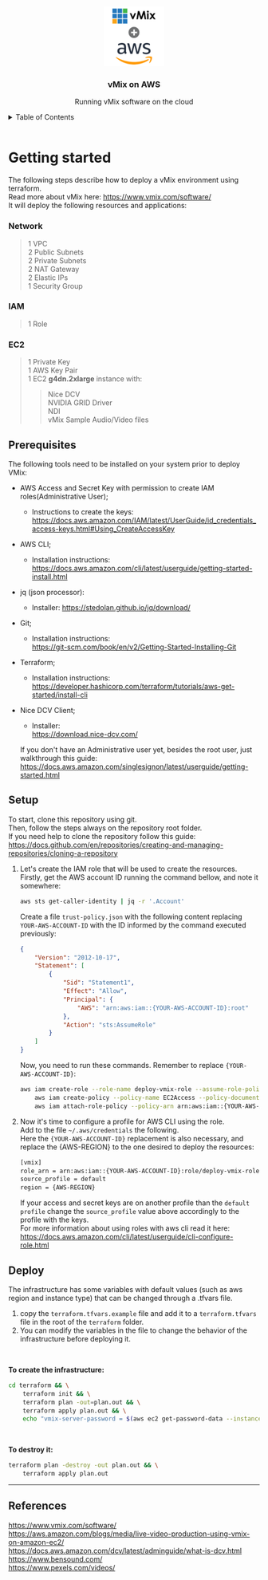 <div align="center">
    <img src="vmix-aws.png" width="120" height="120" alt="vmix-aws"/>
</div>

<h3 align="center">vMix on AWS</h3>

<p align="center">
Running vMix software on the cloud
</p>

<details>
  <summary>Table of Contents</summary>
  <ol>
    <li>
      <a href="#getting-started">Getting started</a>
      <ul>
        <li><a href="#prerequisites">Prerequisites</a></li>
        <li><a href="#setup">Setup</a></li>
        <li><a href="#deploy">Deploy</a></li>
      </ul>
    </li>
    <li>
      <a href="#references">References</a>
    </li>
  </ol>
</details>
<br/>

# Getting started

The following steps describe how to deploy a vMix environment using terraform.  
Read more about vMix here: https://www.vmix.com/software/  
It will deploy the following resources and applications:

### Network
> 1 VPC <br/>
> 2 Public Subnets <br/>
> 2 Private Subnets <br/>
> 2 NAT Gateway <br/>
> 2 Elastic IPs <br/>
> 1 Security Group <br/>

### IAM

> 1 Role

### EC2
> 1 Private Key <br/>
> 1 AWS Key Pair <br/>
> 1 EC2 **g4dn.2xlarge** instance with:
>> Nice DCV  
>> NVIDIA GRID Driver  
>> NDI  
>> vMix
>> Sample Audio/Video files

## Prerequisites

The following tools need to be installed on your system prior to deploy VMix:

- AWS Access and Secret Key with permission to create IAM roles(Administrative User);
    - Instructions to create the keys:  
      https://docs.aws.amazon.com/IAM/latest/UserGuide/id_credentials_access-keys.html#Using_CreateAccessKey
- AWS CLI;
    - Installation instructions:  
      https://docs.aws.amazon.com/cli/latest/userguide/getting-started-install.html
- jq (json processor):
    - Installer: https://stedolan.github.io/jq/download/
- Git;
    - Installation instructions:  
      https://git-scm.com/book/en/v2/Getting-Started-Installing-Git
- Terraform;
    - Installation instructions:
      https://developer.hashicorp.com/terraform/tutorials/aws-get-started/install-cli
- Nice DCV Client;
    - Installer:  
      https://download.nice-dcv.com/

  If you don't have an Administrative user yet, besides the root user, just walkthrough this guide:  
  https://docs.aws.amazon.com/singlesignon/latest/userguide/getting-started.html

## Setup

To start, clone this repository using git.  
Then, follow the steps always on the repository root folder.  
If you need help to clone the repository follow this guide:  
https://docs.github.com/en/repositories/creating-and-managing-repositories/cloning-a-repository

1. Let's create the IAM role that will be used to create the resources.  
   Firstly, get the AWS account ID running the command bellow, and note it somewhere:
    ```bash
    aws sts get-caller-identity | jq -r '.Account'
    ```  

   Create a file ``trust-policy.json`` with the following content replacing ``YOUR-AWS-ACCOUNT-ID`` with the ID informed
   by the command executed previously:
    ```json
    {
        "Version": "2012-10-17",
        "Statement": [
            {
                "Sid": "Statement1",
                "Effect": "Allow",
                "Principal": {
                    "AWS": "arn:aws:iam::{YOUR-AWS-ACCOUNT-ID}:root"
                },
                "Action": "sts:AssumeRole"
            }
        ]
    }
    ```

   Now, you need to run these commands. Remember to replace ``{YOUR-AWS-ACCOUNT-ID}``:
    ```bash
    aws iam create-role --role-name deploy-vmix-role --assume-role-policy-document file://trust-policy.json && \
        aws iam create-policy --policy-name EC2Access --policy-document file://policies.json && \
        aws iam attach-role-policy --policy-arn arn:aws:iam::{YOUR-AWS-ACCOUNT-ID}:policy/EC2Access --role-name deploy-vmix-role
    ```

2. Now it's time to configure a profile for AWS CLI using the role.  
   Add to the file ``~/.aws/credentials`` the following.  
   Here the ``{YOUR-AWS-ACCOUNT-ID}`` replacement is also necessary, and replace the {AWS-REGION} to the one desired to
   deploy the resources:
    ```bash
    [vmix]
    role_arn = arn:aws:iam::{YOUR-AWS-ACCOUNT-ID}:role/deploy-vmix-role
    source_profile = default
    region = {AWS-REGION}
    ```

   If your access and secret keys are on another profile than the ``default profile`` change the ``source_profile``
   value above accordingly to the profile with the keys.  
   For more information about using roles with aws cli read it
   here:  https://docs.aws.amazon.com/cli/latest/userguide/cli-configure-role.html

## Deploy

The infrastructure has some variables with default values (such as aws region and instance type) that can be changed
through a .tfvars file.

1. copy the
   `terraform.tfvars.example` file and add it to a `terraform.tfvars` file in the root of the `terraform` folder.
2. You can modify the variables in the file to change the behavior of the infrastructure before deploying it.

<br/>

**To create the infrastructure:**

```bash
cd terraform && \
	terraform init && \
	terraform plan -out=plan.out && \
	terraform apply plan.out && \
	echo "vmix-server-password = $(aws ec2 get-password-data --instance-id $(terraform output vmix_instance_id | sed 's/"//g') --priv-launch-key ./vmix.pem --profile vmix --region us-west-1 | jq -r '.PasswordData')"
```

<br/>

**To destroy it:**

```bash
terraform plan -destroy -out plan.out && \
    terraform apply plan.out
```

---

## References

https://www.vmix.com/software/  
https://aws.amazon.com/blogs/media/live-video-production-using-vmix-on-amazon-ec2/  
https://docs.aws.amazon.com/dcv/latest/adminguide/what-is-dcv.html  
https://www.bensound.com/  
https://www.pexels.com/videos/ 




